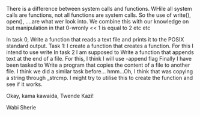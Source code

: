 There is a difference between system calls and functions.
 WHile all system calls are functions, not all functions are system calls. 
So the use of write(), open(), ....are what wer look into.
We combine this with our knowledge on but manipulation in that 0-wronly << 1 is equal to 2 etc etc

In task 0, Write a function that reads a text file and prints it to the POSIX standard output.
Task 1: I create a function that creates a function. For this I intend to use write
In task 2 I am supposed to Write a function that appends text at the end of a file. For this, I think I will use -append flag
Finally I have been tasked to Write a program that copies the content of a file to another file. I think we did a similar task before...
hmm...Oh, I think that was copying a string through _strcmp. I might try to utilise this to create the function and see if it works.

Okay, kama kawaida, Twende Kazi!

Wabi Sherie
